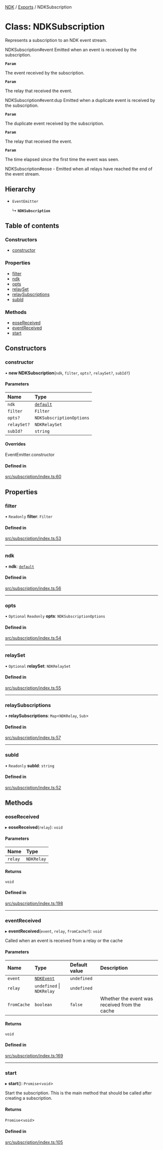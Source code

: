 [NDK](../README.md) / [Exports](../modules.md) / NDKSubscription

# Class: NDKSubscription

Represents a subscription to an NDK event stream.

 NDKSubscription#event
Emitted when an event is received by the subscription.

**`Param`**

The event received by the subscription.

**`Param`**

The relay that received the event.

 NDKSubscription#event:dup
Emitted when a duplicate event is received by the subscription.

**`Param`**

The duplicate event received by the subscription.

**`Param`**

The relay that received the event.

**`Param`**

The time elapsed since the first time the event was seen.

 NDKSubscription#eose - Emitted when all relays have reached the end of the event stream.

## Hierarchy

- `EventEmitter`

  ↳ **`NDKSubscription`**

## Table of contents

### Constructors

- [constructor](NDKSubscription.md#constructor)

### Properties

- [filter](NDKSubscription.md#filter)
- [ndk](NDKSubscription.md#ndk)
- [opts](NDKSubscription.md#opts)
- [relaySet](NDKSubscription.md#relayset)
- [relaySubscriptions](NDKSubscription.md#relaysubscriptions)
- [subId](NDKSubscription.md#subid)

### Methods

- [eoseReceived](NDKSubscription.md#eosereceived)
- [eventReceived](NDKSubscription.md#eventreceived)
- [start](NDKSubscription.md#start)

## Constructors

### constructor

• **new NDKSubscription**(`ndk`, `filter`, `opts?`, `relaySet?`, `subId?`)

#### Parameters

| Name | Type |
| :------ | :------ |
| `ndk` | [`default`](default.md) |
| `filter` | `Filter` |
| `opts?` | `NDKSubscriptionOptions` |
| `relaySet?` | `NDKRelaySet` |
| `subId?` | `string` |

#### Overrides

EventEmitter.constructor

#### Defined in

[src/subscription/index.ts:60](https://github.com/nostr-dev-kit/ndk/blob/ca80fef/src/subscription/index.ts#L60)

## Properties

### filter

• `Readonly` **filter**: `Filter`

#### Defined in

[src/subscription/index.ts:53](https://github.com/nostr-dev-kit/ndk/blob/ca80fef/src/subscription/index.ts#L53)

___

### ndk

• **ndk**: [`default`](default.md)

#### Defined in

[src/subscription/index.ts:56](https://github.com/nostr-dev-kit/ndk/blob/ca80fef/src/subscription/index.ts#L56)

___

### opts

• `Optional` `Readonly` **opts**: `NDKSubscriptionOptions`

#### Defined in

[src/subscription/index.ts:54](https://github.com/nostr-dev-kit/ndk/blob/ca80fef/src/subscription/index.ts#L54)

___

### relaySet

• `Optional` **relaySet**: `NDKRelaySet`

#### Defined in

[src/subscription/index.ts:55](https://github.com/nostr-dev-kit/ndk/blob/ca80fef/src/subscription/index.ts#L55)

___

### relaySubscriptions

• **relaySubscriptions**: `Map`<`NDKRelay`, `Sub`\>

#### Defined in

[src/subscription/index.ts:57](https://github.com/nostr-dev-kit/ndk/blob/ca80fef/src/subscription/index.ts#L57)

___

### subId

• `Readonly` **subId**: `string`

#### Defined in

[src/subscription/index.ts:52](https://github.com/nostr-dev-kit/ndk/blob/ca80fef/src/subscription/index.ts#L52)

## Methods

### eoseReceived

▸ **eoseReceived**(`relay`): `void`

#### Parameters

| Name | Type |
| :------ | :------ |
| `relay` | `NDKRelay` |

#### Returns

`void`

#### Defined in

[src/subscription/index.ts:198](https://github.com/nostr-dev-kit/ndk/blob/ca80fef/src/subscription/index.ts#L198)

___

### eventReceived

▸ **eventReceived**(`event`, `relay`, `fromCache?`): `void`

Called when an event is received from a relay or the cache

#### Parameters

| Name | Type | Default value | Description |
| :------ | :------ | :------ | :------ |
| `event` | [`NDKEvent`](NDKEvent.md) | `undefined` |  |
| `relay` | `undefined` \| `NDKRelay` | `undefined` |  |
| `fromCache` | `boolean` | `false` | Whether the event was received from the cache |

#### Returns

`void`

#### Defined in

[src/subscription/index.ts:169](https://github.com/nostr-dev-kit/ndk/blob/ca80fef/src/subscription/index.ts#L169)

___

### start

▸ **start**(): `Promise`<`void`\>

Start the subscription. This is the main method that should be called
after creating a subscription.

#### Returns

`Promise`<`void`\>

#### Defined in

[src/subscription/index.ts:105](https://github.com/nostr-dev-kit/ndk/blob/ca80fef/src/subscription/index.ts#L105)
